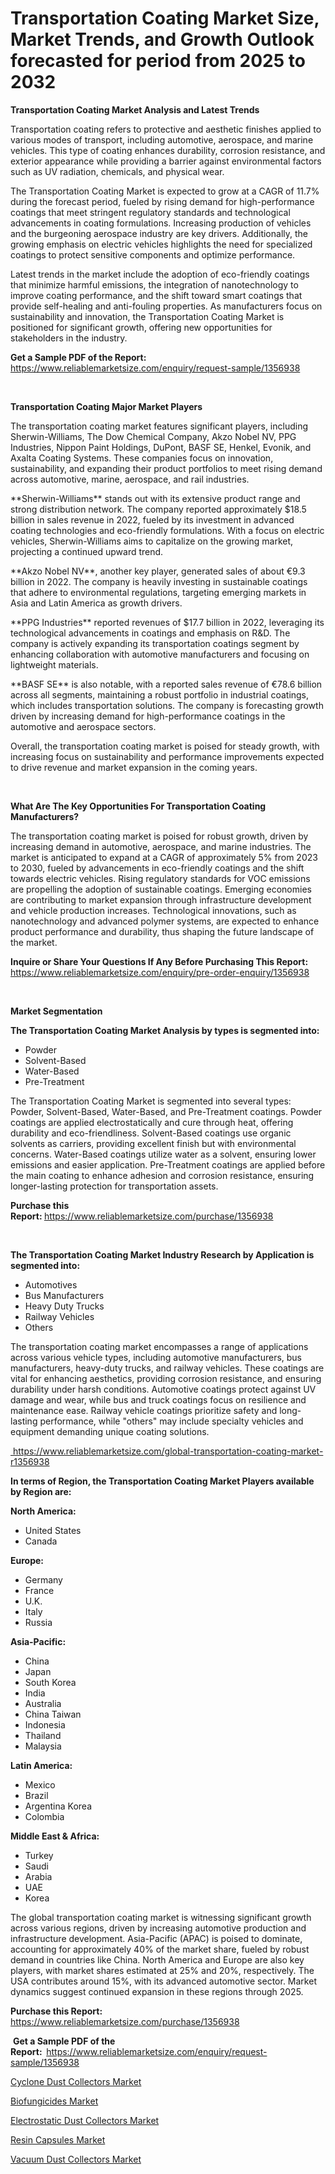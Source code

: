 <p><h1>Transportation Coating Market Size, Market Trends, and Growth Outlook forecasted for period from 2025 to 2032</h1></p><p><strong>Transportation Coating Market Analysis and Latest Trends</strong></p>
<p><p>Transportation coating refers to protective and aesthetic finishes applied to various modes of transport, including automotive, aerospace, and marine vehicles. This type of coating enhances durability, corrosion resistance, and exterior appearance while providing a barrier against environmental factors such as UV radiation, chemicals, and physical wear.</p><p>The Transportation Coating Market is expected to grow at a CAGR of 11.7% during the forecast period, fueled by rising demand for high-performance coatings that meet stringent regulatory standards and technological advancements in coating formulations. Increasing production of vehicles and the burgeoning aerospace industry are key drivers. Additionally, the growing emphasis on electric vehicles highlights the need for specialized coatings to protect sensitive components and optimize performance.</p><p>Latest trends in the market include the adoption of eco-friendly coatings that minimize harmful emissions, the integration of nanotechnology to improve coating performance, and the shift toward smart coatings that provide self-healing and anti-fouling properties. As manufacturers focus on sustainability and innovation, the Transportation Coating Market is positioned for significant growth, offering new opportunities for stakeholders in the industry.</p></p>
<p><strong>Get a Sample PDF of the Report:&nbsp;</strong> <a href="https://www.reliablemarketsize.com/enquiry/request-sample/1356938?utm_campaign=1131&utm_medium=2&utm_source=Github&utm_content=ia&utm_term=31032025&utm_id=transportation-coating">https://www.reliablemarketsize.com/enquiry/request-sample/1356938</a></p>
<p>&nbsp;</p>
<p><strong>Transportation Coating Major Market Players</strong></p>
<p><p>The transportation coating market features significant players, including Sherwin-Williams, The Dow Chemical Company, Akzo Nobel NV, PPG Industries, Nippon Paint Holdings, DuPont, BASF SE, Henkel, Evonik, and Axalta Coating Systems. These companies focus on innovation, sustainability, and expanding their product portfolios to meet rising demand across automotive, marine, aerospace, and rail industries.</p><p>**Sherwin-Williams** stands out with its extensive product range and strong distribution network. The company reported approximately $18.5 billion in sales revenue in 2022, fueled by its investment in advanced coating technologies and eco-friendly formulations. With a focus on electric vehicles, Sherwin-Williams aims to capitalize on the growing market, projecting a continued upward trend.</p><p>**Akzo Nobel NV**, another key player, generated sales of about €9.3 billion in 2022. The company is heavily investing in sustainable coatings that adhere to environmental regulations, targeting emerging markets in Asia and Latin America as growth drivers.</p><p>**PPG Industries** reported revenues of $17.7 billion in 2022, leveraging its technological advancements in coatings and emphasis on R&D. The company is actively expanding its transportation coatings segment by enhancing collaboration with automotive manufacturers and focusing on lightweight materials.</p><p>**BASF SE** is also notable, with a reported sales revenue of €78.6 billion across all segments, maintaining a robust portfolio in industrial coatings, which includes transportation solutions. The company is forecasting growth driven by increasing demand for high-performance coatings in the automotive and aerospace sectors.</p><p>Overall, the transportation coating market is poised for steady growth, with increasing focus on sustainability and performance improvements expected to drive revenue and market expansion in the coming years.</p></p>
<p>&nbsp;</p>
<p><strong>What Are The Key Opportunities For Transportation Coating Manufacturers?</strong></p>
<p><p>The transportation coating market is poised for robust growth, driven by increasing demand in automotive, aerospace, and marine industries. The market is anticipated to expand at a CAGR of approximately 5% from 2023 to 2030, fueled by advancements in eco-friendly coatings and the shift towards electric vehicles. Rising regulatory standards for VOC emissions are propelling the adoption of sustainable coatings. Emerging economies are contributing to market expansion through infrastructure development and vehicle production increases. Technological innovations, such as nanotechnology and advanced polymer systems, are expected to enhance product performance and durability, thus shaping the future landscape of the market.</p></p>
<p><strong>Inquire or Share Your Questions If Any Before Purchasing This Report:</strong> <a href="https://www.reliablemarketsize.com/enquiry/pre-order-enquiry/1356938?utm_campaign=1131&utm_medium=2&utm_source=Github&utm_content=ia&utm_term=31032025&utm_id=transportation-coating">https://www.reliablemarketsize.com/enquiry/pre-order-enquiry/1356938</a></p>
<p>&nbsp;</p>
<p><strong>Market Segmentation</strong></p>
<p><strong>The Transportation Coating Market Analysis by types is segmented into:</strong></p>
<p><ul><li>Powder</li><li>Solvent-Based</li><li>Water-Based</li><li>Pre-Treatment</li></ul></p>
<p><p>The Transportation Coating Market is segmented into several types: Powder, Solvent-Based, Water-Based, and Pre-Treatment coatings. Powder coatings are applied electrostatically and cure through heat, offering durability and eco-friendliness. Solvent-Based coatings use organic solvents as carriers, providing excellent finish but with environmental concerns. Water-Based coatings utilize water as a solvent, ensuring lower emissions and easier application. Pre-Treatment coatings are applied before the main coating to enhance adhesion and corrosion resistance, ensuring longer-lasting protection for transportation assets.</p></p>
<p><strong>Purchase this Report:&nbsp;</strong><a href="https://www.reliablemarketsize.com/purchase/1356938?utm_campaign=1131&utm_medium=2&utm_source=Github&utm_content=ia&utm_term=31032025&utm_id=transportation-coating">https://www.reliablemarketsize.com/purchase/1356938</a></p>
<p>&nbsp;</p>
<p><strong>The Transportation Coating Market Industry Research by Application is segmented into:</strong></p>
<p><ul><li>Automotives</li><li>Bus Manufacturers</li><li>Heavy Duty Trucks</li><li>Railway Vehicles</li><li>Others</li></ul></p>
<p><p>The transportation coating market encompasses a range of applications across various vehicle types, including automotive manufacturers, bus manufacturers, heavy-duty trucks, and railway vehicles. These coatings are vital for enhancing aesthetics, providing corrosion resistance, and ensuring durability under harsh conditions. Automotive coatings protect against UV damage and wear, while bus and truck coatings focus on resilience and maintenance ease. Railway vehicle coatings prioritize safety and long-lasting performance, while "others" may include specialty vehicles and equipment demanding unique coating solutions.</p></p>
<p><a href="https://www.reliablemarketsize.com/global-transportation-coating-market-r1356938?utm_campaign=1131&utm_medium=2&utm_source=Github&utm_content=ia&utm_term=31032025&utm_id=transportation-coating">&nbsp;https://www.reliablemarketsize.com/global-transportation-coating-market-r1356938</a></p>
<p><strong>In terms of Region, the Transportation Coating Market Players available by Region are:</strong></p>
<p>
    <p> <strong> North America: </strong>
        <ul>
            <li>United States</li>
            <li>Canada</li>
        </ul>
        </p> 
    <p> <strong> Europe: </strong>
        <ul>
            <li>Germany</li>
            <li>France</li>
            <li>U.K.</li>
            <li>Italy</li>
            <li>Russia</li>
        </ul>
        </p> 
    <p> <strong> Asia-Pacific: </strong>
        <ul>
            <li>China</li>
            <li>Japan</li>
            <li>South Korea</li>
            <li>India</li>
            <li>Australia</li>
            <li>China Taiwan</li>
            <li>Indonesia</li>
            <li>Thailand</li>
            <li>Malaysia</li>
        </ul>
        </p> 
    <p> <strong> Latin America: </strong>
        <ul>
            <li>Mexico</li>
            <li>Brazil</li>
            <li>Argentina Korea</li>
            <li>Colombia</li>
        </ul>
        </p> 
    <p> <strong> Middle East & Africa: </strong>
        <ul>
            <li>Turkey</li>
            <li>Saudi</li>
            <li>Arabia</li>
            <li>UAE</li>
            <li>Korea</li>
        </ul>
    </p>
    </p>
<p><p>The global transportation coating market is witnessing significant growth across various regions, driven by increasing automotive production and infrastructure development. Asia-Pacific (APAC) is poised to dominate, accounting for approximately 40% of the market share, fueled by robust demand in countries like China. North America and Europe are also key players, with market shares estimated at 25% and 20%, respectively. The USA contributes around 15%, with its advanced automotive sector. Market dynamics suggest continued expansion in these regions through 2025.</p></p>
<p><strong>Purchase this Report: </strong><a href="https://www.reliablemarketsize.com/purchase/1356938?utm_campaign=1131&utm_medium=2&utm_source=Github&utm_content=ia&utm_term=31032025&utm_id=transportation-coating">https://www.reliablemarketsize.com/purchase/1356938</a></p>
<p>&nbsp;<strong>Get a Sample PDF of the Report:&nbsp;&nbsp;</strong><a href="https://www.reliablemarketsize.com/enquiry/request-sample/1356938?utm_campaign=1131&utm_medium=2&utm_source=Github&utm_content=ia&utm_term=31032025&utm_id=transportation-coating">https://www.reliablemarketsize.com/enquiry/request-sample/1356938</a></p>
<p><strong></strong></p>
<p><p><a href="https://github.com/goliareanoyh/Market-Research-Report-List-1/blob/main/cyclone-dust-collectors-market.md?utm_campaign=1131&utm_medium=2&utm_source=Github&utm_content=ia&utm_term=31032025&utm_id=transportation-coating">Cyclone Dust Collectors Market</a></p><p><a href="https://github.com/dagnewopus/Market-Research-Report-List-1/blob/main/biofungicides-market.md?utm_campaign=1131&utm_medium=2&utm_source=Github&utm_content=ia&utm_term=31032025&utm_id=transportation-coating">Biofungicides Market</a></p><p><a href="https://github.com/naanaafranxu/Market-Research-Report-List-1/blob/main/electrostatic-dust-collectors-market.md?utm_campaign=1131&utm_medium=2&utm_source=Github&utm_content=ia&utm_term=31032025&utm_id=transportation-coating">Electrostatic Dust Collectors Market</a></p><p><a href="https://github.com/suebabuhai/Market-Research-Report-List-1/blob/main/resin-capsules-market.md?utm_campaign=1131&utm_medium=2&utm_source=Github&utm_content=ia&utm_term=31032025&utm_id=transportation-coating">Resin Capsules Market</a></p><p><a href="https://github.com/nyanikumchu/Market-Research-Report-List-1/blob/main/vacuum-dust-collectors-market.md?utm_campaign=1131&utm_medium=2&utm_source=Github&utm_content=ia&utm_term=31032025&utm_id=transportation-coating">Vacuum Dust Collectors Market</a></p></p>